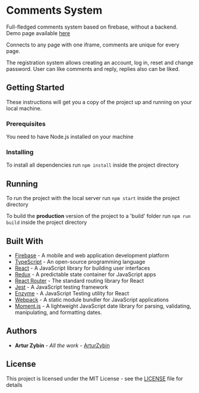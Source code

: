 # Comments System

Full-fledged comments system based on firebase, without a backend. Demo page available [here](https://arturzybin.github.io/comments-system)

Connects to any page with one iframe, comments are unique for every page.

The registration system allows creating an account, log in, reset and change password. User can like comments and reply, replies also can be liked.

## Getting Started

These instructions will get you a copy of the project up and running on your local machine.

### Prerequisites

You need to have Node.js installed on your machine

### Installing

To install all dependencies run ```npm install``` inside the project directory

## Running

To run the project with the local server run ```npm start``` inside the project directory

To build the **production** version of the project to a 'build' folder run ```npm run build``` inside the project directory

## Built With

* [Firebase](https://firebase.google.com/) - A mobile and web application development platform
* [TypeScript](https://www.typescriptlang.org/) - An open-source programming language 
* [React](https://reactjs.org/) - A JavaScript library for building user interfaces
* [Redux](https://redux.js.org) - A predictable state container for JavaScript apps
* [React Router](https://reacttraining.com/react-router/) - The standard routing library for React
* [Jest](https://jestjs.io) - A JavaScript testing framework
* [Enzyme](https://enzymejs.github.io/enzyme/) - A JavaScript Testing utility for React
* [Webpack](https://webpack.js.org/) - A static module bundler for JavaScript applications
* [Moment.js](https://momentjs.com/) - A lightweight JavaScript date library for parsing, validating, manipulating, and formatting dates.

## Authors

* **Artur Zybin** - *All the work* - [ArturZybin](https://github.com/ArturZybin)

## License

This project is licensed under the MIT License - see the [LICENSE](LICENSE) file for details